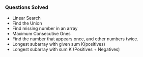 ### Questions Solved

- Linear Search
- Find the Union
- Find missing number in an array
- Maximum Consecutive Ones
- Find the number that appears once, and other numbers twice.
- Longest subarray with given sum K(positives)
- Longest subarray with sum K (Positives + Negatives)
